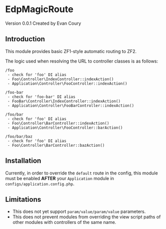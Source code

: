 EdpMagicRoute
=============
Version 0.0.1 Created by Evan Coury

Introduction
------------
This module provides basic ZF1-style automatic routing to ZF2.

The logic used when resolving the URL to controller classes is as follows:

    /foo
     - check for 'foo' DI alias
     - Foo\Controller\IndexController::indexAction()
     - Application\Controller\FooController::indexAction()

    /foo-bar
     - check for 'foo-bar' DI alias
     - FooBar\Controller\IndexController::indexAction()
     - Application\Controller\FooBarController::indexAction()

    /foo/bar
     - check for 'foo' DI alias
     - Foo\Controller\BarController::indexAction()
     - Application\Controller\FooController::barAction()

    /foo/bar/baz
     - check for 'foo' DI alias
     - Foo\Controller\BarController::bazAction()

Installation
------------
Currently, in order to override the `default` route in the config, this module
must be enabled **AFTER** your `Application` module in
`configs/application.config.php`.

Limitations
-----------

* This does not yet support `param/value/param/value` parameters.
* This does not prevent modules from overriding the view script paths of other
  modules with controllers of the same name.
